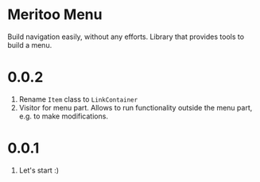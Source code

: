 # Meritoo Menu

Build navigation easily, without any efforts. Library that provides tools to build a menu.

# 0.0.2

1. Rename `Item` class to `LinkContainer`
2. Visitor for menu part. Allows to run functionality outside the menu part, e.g. to make modifications.

# 0.0.1

1. Let's start :)
